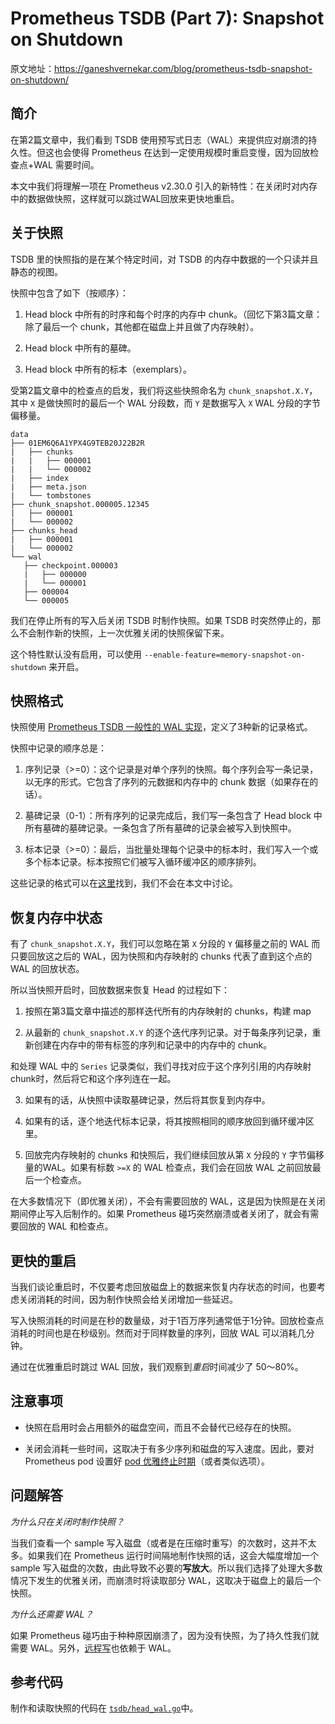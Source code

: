 # Prometheus TSDB (Part 7): Snapshot on Shutdown

原文地址：https://ganeshvernekar.com/blog/prometheus-tsdb-snapshot-on-shutdown/

## 简介

在第2篇文章中，我们看到 TSDB 使用预写式日志（WAL）来提供应对崩溃的持久性。但这也会使得 Prometheus 在达到一定使用规模时重启变慢，因为回放检查点+WAL 需要时间。

本文中我们将理解一项在 Prometheus v2.30.0 引入的新特性：在关闭时对内存中的数据做快照，这样就可以跳过WAL回放来更快地重启。

## 关于快照

TSDB 里的快照指的是在某个特定时间，对 TSDB 的内存中数据的一个只读并且静态的视图。

快照中包含了如下（按顺序）：

1. Head block 中所有的时序和每个时序的内存中 chunk。（回忆下第3篇文章：除了最后一个 chunk，其他都在磁盘上并且做了内存映射）。

2. Head block 中所有的墓碑。

3. Head block 中所有的标本（exemplars）。

受第2篇文章中的检查点的启发，我们将这些快照命名为 `chunk_snapshot.X.Y`，其中 `X` 是做快照时的最后一个 WAL 分段数，而 `Y` 是数据写入 `X` WAL 分段的字节偏移量。

```
data
├── 01EM6Q6A1YPX4G9TEB20J22B2R
|   ├── chunks
|   |   ├── 000001
|   |   └── 000002
|   ├── index
|   ├── meta.json
|   └── tombstones
├── chunk_snapshot.000005.12345
|   ├── 000001
|   └── 000002
├── chunks_head
|   ├── 000001
|   └── 000002
└── wal
   ├── checkpoint.000003
   |   ├── 000000
   |   └── 000001
   ├── 000004
   └── 000005
```

我们在停止所有的写入后关闭 TSDB 时制作快照。如果 TSDB 时突然停止的，那么不会制作新的快照，上一次优雅关闭的快照保留下来。

这个特性默认没有启用，可以使用 `--enable-feature=memory-snapshot-on-shutdown` 来开启。

## 快照格式

快照使用 [Prometheus TSDB 一般性的 WAL 实现](https://ganeshvernekar.com/blog/prometheus-tsdb-snapshot-on-shutdown/)，定义了3种新的记录格式。

快照中记录的顺序总是：

1. 序列记录（>=0）：这个记录是对单个序列的快照。每个序列会写一条记录，以无序的形式。它包含了序列的元数据和内存中的 chunk 数据（如果存在的话）。

2. 墓碑记录（0-1）：所有序列的记录完成后，我们写一条包含了 Head block 中所有墓碑的墓碑记录。一条包含了所有墓碑的记录会被写入到快照中。

3. 标本记录（>=0）：最后，当批量处理每个记录中的标本时，我们写入一个或多个标本记录。标本按照它们被写入循环缓冲区的顺序排列。

这些记录的格式可以在[这里](https://github.com/prometheus/prometheus/blob/main/tsdb/docs/format/memory_snapshot.md)找到，我们不会在本文中讨论。

## 恢复内存中状态

有了 `chunk_snapshot.X.Y`，我们可以忽略在第 `X` 分段的 `Y` 偏移量之前的 WAL 而只要回放这之后的 WAL，因为快照和内存映射的 chunks 代表了直到这个点的 WAL 的回放状态。

所以当快照开启时，回放数据来恢复 Head 的过程如下：

1. 按照在第3篇文章中描述的那样迭代所有的内存映射的 chunks，构建 map

2. 从最新的 `chunk_snapshot.X.Y` 的逐个迭代序列记录。对于每条序列记录，重新创建在内存中的带有标签的序列和记录中的内存中的 chunk。

和处理 WAL 中的 `Series` 记录类似，我们寻找对应于这个序列引用的内存映射 chunk时，然后将它和这个序列连在一起。

3. 如果有的话，从快照中读取墓碑记录，然后将其恢复到内存中。

4. 如果有的话，逐个地迭代标本记录，将其按照相同的顺序放回到循环缓冲区里。

5. 回放完内存映射的 chunks 和快照后，我们继续回放从第 `X` 分段的 `Y` 字节偏移量的WAL。如果有标数 `>=X` 的 WAL 检查点，我们会在回放 WAL 之前回放最后一个检查点。

在大多数情况下（即优雅关闭），不会有需要回放的 WAL，这是因为快照是在关闭期间停止写入后制作的。如果 Prometheus 碰巧突然崩溃或者关闭了，就会有需要回放的 WAL 和检查点。

## 更快的重启

当我们谈论重启时，不仅要考虑回放磁盘上的数据来恢复内存状态的时间，也要考虑关闭消耗的时间，因为制作快照会给关闭增加一些延迟。

写入快照消耗的时间是在秒的数量级，对于1百万序列通常低于1分钟。回放检查点消耗的时间也是在秒级别。然而对于同样数量的序列，回放 WAL 可以消耗几分钟。

通过在优雅重启时跳过 WAL 回放，我们观察到*重启*时间减少了 50～80%。

## 注意事项

* 快照在启用时会占用额外的磁盘空间，而且不会替代已经存在的快照。

* 关闭会消耗一些时间，这取决于有多少序列和磁盘的写入速度。因此，要对 Prometheus pod 设置好 [pod 优雅终止时期](https://kubernetes.io/docs/concepts/workloads/pods/pod-lifecycle/#pod-termination-forced)（或者类似选项）。

## 问题解答

*为什么只在关闭时制作快照？*

当我们查看一个 sample 写入磁盘（或者是在压缩时重写）的次数时，这并不太多。如果我们在 Prometheus 运行时间隔地制作快照的话，这会大幅度增加一个 sample 写入磁盘的次数，由此导致不必要的**写放大**。所以我们选择了处理大多数情况下发生的优雅关闭，而崩溃时将读取部分 WAL，这取决于磁盘上的最后一个快照。

*为什么还需要 WAL？*

如果 Prometheus 碰巧由于种种原因崩溃了，因为没有快照，为了持久性我们就需要 WAL。另外，[远程写](https://prometheus.io/docs/practices/remote_write/)也依赖于 WAL。


## 参考代码

制作和读取快照的代码在 [`tsdb/head_wal.go`](https://github.com/prometheus/prometheus/blob/main/tsdb/head_wal.go)中。
